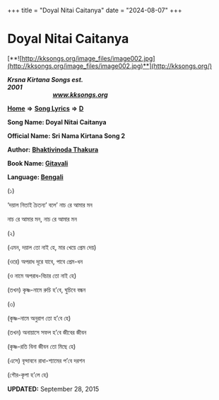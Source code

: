 +++
title = "Doyal Nitai Caitanya"
date = "2024-08-07"
+++

# Doyal Nitai Caitanya
[**![http://kksongs.org/image_files/image002.jpg](http://kksongs.org/image_files/image002.jpg)**](http://kksongs.org/)

**_Krsna Kirtana Songs est. 2001_**                                                                                                                                                 **_www.kksongs.org_**

[**Home**](http://kksongs.org/) **⇒** [**Song Lyrics**](http://kksongs.org/lyrics.html) **⇒** [**D**](http://kksongs.org/songs/song_d.html)

**Song Name: Doyal Nitai Caitanya**

**Official Name: Sri Nama Kirtana Song 2**

**Author:** [**Bhaktivinoda Thakura**](http://kksongs.org/authors/list/bhaktivinoda.html)

**Book Name: [Gitavali](http://kksongs.org/authors/gitavali.html)**

**Language: [Bengali](http://kksongs.org/language/list/bengali.html)**

(১)

‘দয়াল নিতাই চৈতন্য’ বলে’ নাচ রে আমার মন

নাচ রে আমার মন, নাচ রে আমার মন

(২)

(এমন, দয়াল তো নাই হে, মার খেয়ে প্রেম দেয়)

(ওরে) অপরাধ দূরে যাবে, পাবে প্রেম\-ধন

(ও নামে অপরাধ\-বিচার তো নাই হে)

(তখন) কৃষ্ণ\-নামে রুচি হ’বে, ঘুচিবে বন্ধন

(৩)

(কৃষ্ণ\-নামে অনুরাগ তো হ’বে হে)

(তখন) অনায়াসে সফল হ’বে জীবের জীবন

(কৃষ্ণ\-রতি বিনা জীবন তো মিছে হে)

(এসে) বৃন্দাবনে রাধা\-শ্যামের প’বে দরশন

(গৌর\-কৃপা হ’লে হে)

**UPDATED:** September 28, 2015